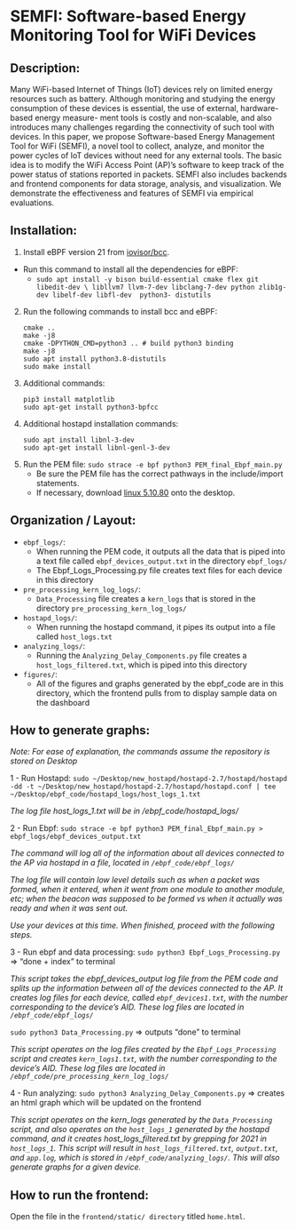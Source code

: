 # SEMFI: Software-based Energy Monitoring Tool for WiFi Devices

## Description:
Many WiFi-based Internet of Things (IoT) devices rely on limited energy resources such as battery. Although monitoring and studying the energy consumption of these devices is essential, the use of external, hardware-based energy measure- ment tools is costly and non-scalable, and also introduces many challenges regarding the connectivity of such tool with devices. In this paper, we propose Software-based Energy Management Tool for WiFi (SEMFI), a novel tool to collect, analyze, and monitor the power cycles of IoT devices without need for any external tools. The basic idea is to modify the WiFi Access Point (AP)’s software to keep track of the power status of stations reported in packets. SEMFI also includes backends and frontend components for data storage, analysis, and visualization. We demonstrate the effectiveness and features of SEMFI via empirical evaluations.

## Installation:
1. Install eBPF version 21 from [iovisor/bcc](https://github.com/iovisor/bcc/releases/tag/v0.21.0). 
  - Run this command to install all the dependencies for eBPF:
    - ```sudo apt install -y bison build-essential cmake flex git libedit-dev \ libllvm7 llvm-7-dev libclang-7-dev python zlib1g-dev libelf-dev libfl-dev  python3- distutils ```
2. Run the following commands to install bcc and eBPF:
    ``` mkdir bcc/build; cd bcc/build
    cmake ..
    make -j8
    cmake -DPYTHON_CMD=python3 .. # build python3 binding
    make -j8
    sudo apt install python3.8-distutils
    sudo make install 
    ```
3. Additional commands:
    ```sudo apt install python3-pip
    pip3 install matplotlib
    sudo apt-get install python3-bpfcc
    ```
4. Additional hostapd installation commands:
    ```sudo apt-get install libssl-dev
    sudo apt install libnl-3-dev
    sudo apt-get install libnl-genl-3-dev
    ```
5. Run the PEM file: `sudo strace -e bpf python3 PEM_final_Ebpf_main.py`
    - Be sure the PEM file has the correct pathways in the include/import statements.
    - If necessary, download [linux 5.10.80](https://www.linuxcompatible.org/story/linux-kernel-51080-released/) onto the desktop.

## Organization / Layout:
- `ebpf_logs/`:
    - When running the PEM code, it outputs all the data that is piped into a text file called `ebpf_devices_output.txt` in the directory `ebpf_logs/`
    - The Ebpf_Logs_Processing.py file creates text files for each device in this directory 
- `pre_processing_kern_log_logs/`:
    - `Data_Processing` file creates a `kern_logs` that is stored in the directory `pre_processing_kern_log_logs/`
- `hostapd_logs/`:
    - When running the hostapd command, it pipes its output into a file called `host_logs.txt`
- `analyzing_logs/`:
    - Running the `Analyzing_Delay_Components.py` file creates a `host_logs_filtered.txt`, which is piped into this directory
- `figures/`:
    - All of the figures and graphs generated by the ebpf_code are in this directory, which the frontend pulls from to display sample data on the dashboard

## How to generate graphs:
*Note: For ease of explanation, the commands assume the repository is stored on Desktop*

1 - Run Hostapd:
```sudo ~/Desktop/new_hostapd/hostapd-2.7/hostapd/hostapd -dd -t ~/Desktop/new_hostapd/hostapd-2.7/hostapd/hostapd.conf | tee ~/Desktop/ebpf_code/hostapd_logs/host_logs_1.txt```

 *The log file host_logs_1.txt will be in /ebpf_code/hostapd_logs/*

2 - Run Ebpf:
```sudo strace -e bpf python3 PEM_final_Ebpf_main.py > ebpf_logs/ebpf_devices_output.txt```

*The command will log all of the information about all devices connected to the AP via hostapd in a file, located in `/ebpf_code/ebpf_logs/`*

*The log file will contain low level details such as when a packet was formed, when it entered, when it went from one module to another module, etc; when the beacon was supposed to be formed vs when it actually was ready and when it was sent out.*

*Use your devices at this time. When finished, proceed with the following steps.*


3 - Run ebpf and data processing:
```sudo python3 Ebpf_Logs_Processing.py ``` ⇒ “done + index” to terminal

*This script takes the ebpf_devices_output log file from the PEM code and splits up the information between all of the devices connected to the AP. It creates log files for each device, called `ebpf_devices1.txt`, with the number corresponding to the device’s AID. These log files are located in `/ebpf_code/ebpf_logs/`*

``` sudo python3 Data_Processing.py ``` ⇒ outputs “done” to terminal

*This script operates on the log files created by the `Ebpf_Logs_Processing` script and creates `kern_logs1.txt`, with the number corresponding to the device’s AID. These log files are located in `/ebpf_code/pre_processing_kern_log_logs/`*

4 - Run analyzing:
```sudo python3 Analyzing_Delay_Components.py``` ⇒ creates an html graph which will be updated on the frontend

*This script operates on the kern_logs generated by the `Data_Processing` script, and also operates on the `host_logs_1` generated by the hostapd command, and it creates host_logs_filtered.txt by grepping for 2021 in `host_logs_1`. This script will result in `host_logs_filtered.txt`, `output.txt`, and `app.log`, which is stored in `/ebpf_code/analyzing_logs/`. This will also generate graphs for a given device.*


## How to run the frontend:
Open the file in the `frontend/static/ directory` titled `home.html`.


